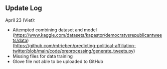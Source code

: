 ## Update Log
April 23 (Viet):  
- Attempted combining dataset and model
      (https://www.kaggle.com/datasets/kapastor/democratvsrepublicantweets/data)  
      (https://github.com/mtrieben/predicting-political-affiliation-twitter/blob/main/code/preprocessing/generate_tweets.py)  
- Missing files for data training
- Glove file not able to be uploaded to GitHub
